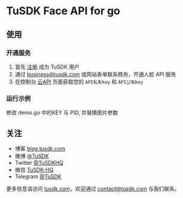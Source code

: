 # TuSDK Face API for go

## 使用

### 开通服务

1. 首先 [注册](http://tusdk.com/center/user/register) 成为 TuSDK 用户
2. 通过 [business@tusdk.com](mailto:business@tusdk.com) 或网站表单联系商务，开通人脸 API 服务
3. 在控制台 [云API](http://tusdk.com/center/apiService) 页面获取您的 `API私有key` 和 `API公有key`

### 运行示例

修改 demo.go 中的KEY 与 PID, 并替换图片参数


## 关注

* 博客 [blog.tusdk.com](http://blog.tusdk.com/)
* 微博 [@TuSDK](http://weibo.com/tusdk)
* Twitter [@TuSDKHQ](https://twitter.com/TuSDKHQ)
* 微信 [TuSDK-HQ](http://tusdk.com/img/tusdk-wechat-qrcode.png)
* Telegram [@TuSDK](https://telegram.me/TuSDK)

更多信息请访问 [tusdk.com](http://tusdk.com/)，欢迎通过 [contact@tusdk.com](mailto:contact@tusdk.com) 与我们联系。